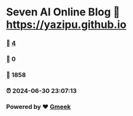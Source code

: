 # Seven AI Online Blog :link: https://yazipu.github.io 
### :page_facing_up: [4](https://yazipu.github.io/tag.html) 
### :speech_balloon: 0 
### :hibiscus: 1858 
### :alarm_clock: 2024-06-30 23:07:13 
### Powered by :heart: [Gmeek](https://github.com/Meekdai/Gmeek)
